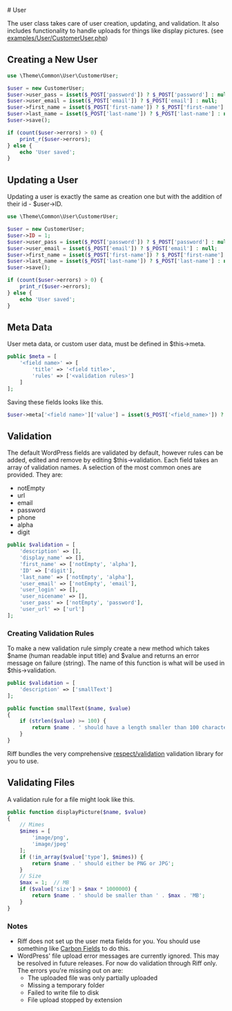 # User

The user class takes care of user creation, updating, and validation. It also includes functionality to handle uploads for things like display pictures. (see [examples/User/CustomerUser.php](../examples/User/CustomerUser.php))

## Creating a New User

```php
use \Theme\Common\User\CustomerUser;

$user = new CustomerUser;
$user->user_pass = isset($_POST['password']) ? $_POST['password'] : null;
$user->user_email = isset($_POST['email']) ? $_POST['email'] : null;
$user->first_name = isset($_POST['first-name']) ? $_POST['first-name'] : null;
$user->last_name = isset($_POST['last-name']) ? $_POST['last-name'] : null;
$user->save();

if (count($user->errors) > 0) {
    print_r($user->errors);
} else {
    echo 'User saved';
}
```

## Updating a User

Updating a user is exactly the same as creation one but with the addition of their id - $user->ID.

```php
use \Theme\Common\User\CustomerUser;

$user = new CustomerUser;
$user->ID = 1;
$user->user_pass = isset($_POST['password']) ? $_POST['password'] : null;
$user->user_email = isset($_POST['email']) ? $_POST['email'] : null;
$user->first_name = isset($_POST['first-name']) ? $_POST['first-name'] : null;
$user->last_name = isset($_POST['last-name']) ? $_POST['last-name'] : null;
$user->save();

if (count($user->errors) > 0) {
    print_r($user->errors);
} else {
    echo 'User saved';
}
```

## Meta Data

User meta data, or custom user data, must be defined in $this->meta.

```php
public $meta = [
    '<field name>' => [
        'title' => '<field title>',
        'rules' => ['<validation rules>']
    ]
];
```

Saving these fields looks like this.

```php
$user->meta['<field name>']['value'] = isset($_POST['<field_name>']) ? $_POST['<field name>'] : null;
```

## Validation

The default WordPress fields are validated by default, however rules can be added, edited and remove by editing $this->validation. Each field takes an array of validation names. A selection of the most common ones are provided. They are:

- notEmpty
- url
- email
- password
- phone
- alpha
- digit

```php
public $validation = [
    'description' => [],
    'display_name' => [],
    'first_name' => ['notEmpty', 'alpha'],
    'ID' => ['digit'],
    'last_name' => ['notEmpty', 'alpha'],
    'user_email' => ['notEmpty', 'email'],
    'user_login' => [],
    'user_nicename' => [],
    'user_pass' => ['notEmpty', 'password'],
    'user_url' => ['url']
];
```

### Creating Validation Rules

To make a new validation rule simply create a new method which takes $name (human readable input title) and $value and returns an error message on failure (string). The name of this function is what will be used in $this->validation.

```php
public $validation = [
    'description' => ['smallText']
];
```

```php
public function smallText($name, $value)
{
    if (strlen($value) >= 100) {
        return $name . ' should have a length smaller than 100 characters';
    }
}
```

Riff bundles the very comprehensive [respect/validation](https://packagist.org/packages/respect/validation) validation library for you to use.

## Validating Files

A validation rule for a file might look like this.

```php
public function displayPicture($name, $value)
{
    // Mimes
    $mimes = [
        'image/png',
        'image/jpeg'
    ];
    if (!in_array($value['type'], $mimes)) {
        return $name . ' should either be PNG or JPG';
    }
    // Size
    $max = 1;  // MB
    if ($value['size'] > $max * 1000000) {
        return $name . ' should be smaller than ' . $max . 'MB';
    }
}
```

### Notes

- Riff does not set up the user meta fields for you. You should use something like [Carbon Fields](carbonfields.net) to do this.
- WordPress' file upload error messages are currently ignored. This may be resolved in future releases. For now do validation through Riff only. The errors you're missing out on are:
    - The uploaded file was only partially uploaded
    - Missing a temporary folder
    - Failed to write file to disk
    - File upload stopped by extension
